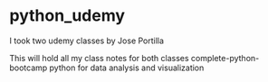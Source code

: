 # python_udemy
I took two udemy classes by Jose Portilla 

This will hold all my class notes for both classes 
 complete-python-bootcamp 
 python for data analysis and visualization 
